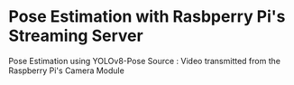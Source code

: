 # Pose Estimation with Rasbperry Pi's Streaming Server

Pose Estimation using YOLOv8-Pose
Source : Video transmitted from the Raspberry Pi's Camera Module
